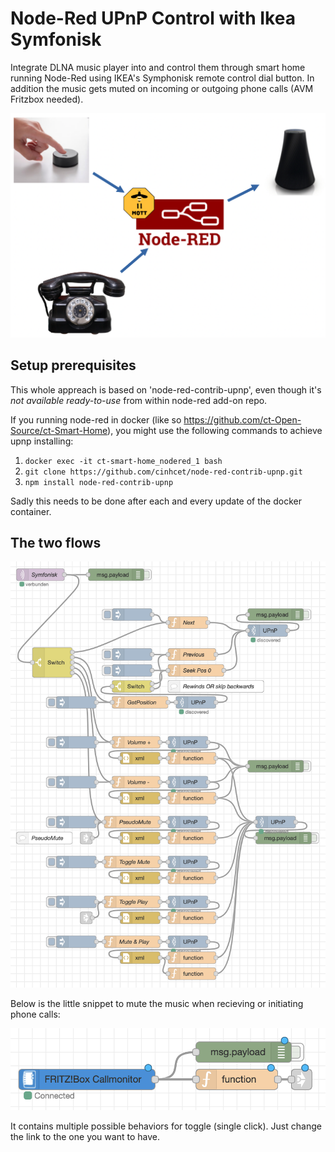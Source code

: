 # Node-Red UPnP Control with Ikea Symfonisk
Integrate DLNA music player into and control them through smart home running Node-Red using IKEA's Symphonisk remote control dial button.  In addition the music gets muted on incoming or outgoing phone calls (AVM Fritzbox needed).

![Overview](Overview_UPnP_Control.png)


## Setup prerequisites
This whole appreach is based on 'node-red-contrib-upnp', even though it's *not available ready-to-use* from within node-red add-on repo.

If you running node-red in docker (like so https://github.com/ct-Open-Source/ct-Smart-Home), you might use the following commands to achieve upnp installing:

1. `docker exec -it ct-smart-home_nodered_1 bash`
1. `git clone https://github.com/cinhcet/node-red-contrib-upnp.git`
1. `npm install node-red-contrib-upnp`

Sadly this needs to be done after each and every update of the docker container.


## The two flows

![UPnP control flow](Symfonisk_UPnP_Control.png)

Below is the little snippet to mute the music when recieving or initiating phone calls:

![Fritzbox phone call UPnP control snippet](Fritzbox_UPnP_Control.png)

It contains multiple possible behaviors for toggle (single click).  Just change the link to the one you want to have.
